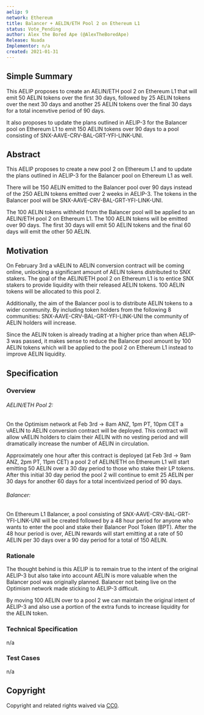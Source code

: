 ```yaml
---
aelip: 9
network: Ethereum
title: Balancer + AELIN/ETH Pool 2 on Ethereum L1
status: Vote_Pending
author: Alex the Bored Ape (@AlexTheBoredApe)
Release: Nuada
Implementor: n/a
created: 2021-01-31
---
```


## Simple Summary

<!--"If you can't explain it simply, you don't understand it well enough." Simply describe the outcome the proposed changes intends to achieve. This should be non-technical and accessible to a casual community member.-->

This AELIP proposes to create an AELIN/ETH pool 2 on Ethereum L1 that will emit 50 AELIN tokens over the first 30 days, followed by 25 AELIN tokens over the next 30 days and another 25 AELIN tokens over the final 30 days for a total incenvtive period of 90 days.

It also proposes to update the plans outlined in AELIP-3 for the Balancer pool on Ethereum L1 to emit 150 AELIN tokens over 90 days to a pool consisting of SNX-AAVE-CRV-BAL-GRT-YFI-LINK-UNI.

## Abstract

<!--A short (~200 word) description of the proposed change, the abstract should clearly describe the proposed change. This is what *will* be done if the AELIP is implemented, not *why* it should be done or *how* it will be done. If the AELIP proposes deploying a new contract, write, "we propose to deploy a new contract that will do x".-->

This AELIP proposes to create a new pool 2 on Ethereum L1 and to update the plans outlined in AELIP-3 for the Balancer pool on Ethereum L1 as well.

There will be 150 AELIN emitted to the Balancer pool over 90 days instead of the 250 AELIN tokens emitted over 2 weeks in AELIP-3. The tokens in the Balancer pool will be SNX-AAVE-CRV-BAL-GRT-YFI-LINK-UNI.

The 100 AELIN tokens withheld from the Balancer pool will be applied to an AELIN/ETH pool 2 on Ethereum L1. The 100 AELIN tokens will be emitted over 90 days. The first 30 days will emit 50 AELIN tokens and the final 60 days will emit the other 50 AELIN.

## Motivation

<!--This is the problem statement. This is the *why* of the AELIP. It should clearly explain *why* the current state of the protocol is inadequate.  It is critical that you explain *why* the change is needed, if the AELIP proposes changing how something is calculated, you must address *why* the current calculation is inaccurate or wrong. This is not the place to describe how the AELIP will address the issue!-->

On February 3rd a vAELIN to AELIN conversion contract will be coming online, unlocking a significant amount of AELIN tokens distributed to SNX stakers. The goal of the AELIN/ETH pool 2 on Ethereum L1 is to entice SNX stakers to provide liquidity with their released AELIN tokens. 100 AELIN tokens will be allocated to this pool 2.

Additionally, the aim of the Balancer pool is to distribute AELIN tokens to a wider community. By including token holders from the following 8 communities: SNX-AAVE-CRV-BAL-GRT-YFI-LINK-UNI the community of AELIN holders will increase.

Since the AELIN token is already trading at a higher price than when AELIP-3 was passed, it makes sense to reduce the Balancer pool amount by 100 AELIN tokens which will be applied to the pool 2 on Ethereum L1 instead to improve AELIN liquidity.

## Specification

<!--The specification should describe the syntax and semantics of any new feature, there are five sections
1. Overview
2. Rationale
3. Technical Specification
4. Test Cases
5. Configurable Values
-->

### Overview

<!--This is a high-level overview of *how* the AELIP will solve the problem. The overview should clearly describe how the new feature will be implemented.-->

###### AELIN/ETH Pool 2:

On the Optimism network at Feb 3rd → 8am ANZ, 1pm PT, 10pm CET a vAELIN to AELIN conversion contract will be deployed. This contract will allow vAELIN holders to claim their AELIN with no vesting period and will dramatically increase the number of AELIN in circulation.

Approximately one hour after this contract is deployed (at Feb 3rd → 9am ANZ, 2pm PT, 11pm CET) a pool 2 of AELIN/ETH on Ethereum L1 will start emitting 50 AELIN over a 30 day period to those who stake their LP tokens. After this initial 30 day period the pool 2 will continue to emit 25 AELIN per 30 days for another 60 days for a total incentivized period of 90 days.

###### Balancer:

On Ethereum L1 Balancer, a pool consisting of SNX-AAVE-CRV-BAL-GRT-YFI-LINK-UNI will be created followed by a 48 hour period for anyone who wants to enter the pool and stake their Balancer Pool Token (BPT). After the 48 hour period is over, AELIN rewards will start emitting at a rate of 50 AELIN per 30 days over a 90 day period for a total of 150 AELIN.

### Rationale

<!--This is where you explain the reasoning behind how you propose to solve the problem. Why did you propose to implement the change in this way, what were the considerations and trade-offs. The rationale fleshes out what motivated the design and why particular design decisions were made. It should describe alternate designs that were considered and related work. The rationale may also provide evidence of consensus within the community, and should discuss important objections or concerns raised during discussion.-->

The thought behind is this AELIP is to remain true to the intent of the original AELIP-3 but also take into account AELIN is more valuable when the Balancer pool was originally planned. Balancer not being live on the Optimism network made sticking to AELIP-3 difficult.

By moving 100 AELIN over to a pool 2 we can maintain the original intent of AELIP-3 and also use a portion of the extra funds to increase liquidity for the AELIN token.

### Technical Specification

<!--The technical specification should outline the public API of the changes proposed. That is, changes to any of the interfaces Aelin currently exposes or the creations of new ones.-->

n/a

### Test Cases

<!--Test cases for an implementation are mandatory for AELIPs but can be included with the implementation..-->

n/a

## Copyright

Copyright and related rights waived via [CC0](https://creativecommons.org/publicdomain/zero/1.0/).
